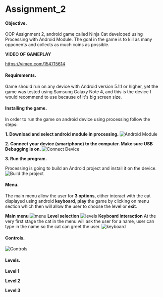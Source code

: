 # Assignment_2

#### Objective.
OOP Assignment 2, android game called Ninja Cat developed using Processing with Android Module. The goal in the game is to kill as many opponents and  collects as much coins as possible.

<b>VIDEO OF GAMEPLAY</b>

https://vimeo.com/154715614

#### Requirements.
Game should run on any device with Android version 5.1.1 or higher, yet the game was tested using Samsung Galaxy Note 4, and this is the device I would recommend to use because of it's big screen size.

#### Installing the game.
In order to run the game on android device using processing follow the steps:

<b>1. Download and select android module in processing.</b>
![Android Module](https://cloud.githubusercontent.com/assets/15609881/12915813/8e28ac02-cf25-11e5-876d-e83dc596d1ff.png)

<b>2. Connect your device (smartphone) to the computer. Make sure USB Debugging is on. </b>
![Connect Device](https://cloud.githubusercontent.com/assets/15609881/12915887/249a3cdc-cf26-11e5-873c-ceedb56b4abd.png)

<b>3. Run the program.</b>

Processing is going to build an Android project and install it on the device.
![Build the project](https://cloud.githubusercontent.com/assets/15609881/12916001/fa6d00e2-cf26-11e5-8928-24d15dc2a565.png)

#### Menu.
The main menu allow the user for <b>3 options</b>, either interact with the cat displayed using android <b>keyboard</b>, <b>play</b> the game by clicking on menu section which then will allow the user to choose the level or <b>exit</b>.

<b>Main menu</b>
![menu](https://cloud.githubusercontent.com/assets/15609881/12916034/443eeb54-cf27-11e5-8ede-b1e23d11eb14.png)
<b>Level selection</b>
![levels](https://cloud.githubusercontent.com/assets/15609881/12916115/d1c9441a-cf27-11e5-88ad-3cb18075d875.png)
<b>Keyboard interaction</b>
At the very first stage the cat in the menu will ask the user for a name, user can type in the name so the cat can greet the user.
![keyboard](https://cloud.githubusercontent.com/assets/15609881/12916146/134392ce-cf28-11e5-9a95-bd04ed312ad2.png)

#### Controls.
![Controls](https://cloud.githubusercontent.com/assets/15609881/12917493/a3b900e2-cf31-11e5-90b1-f8aa68b096c2.png)

#### Levels.
<b>Level 1</b>

<b>Level 2</b>

<b>Level 3</b>


